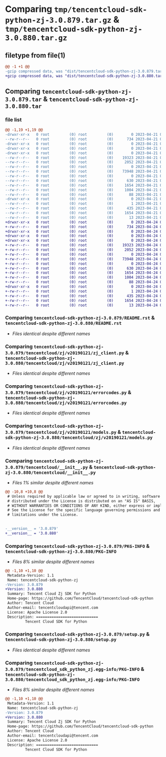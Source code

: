 # Comparing `tmp/tencentcloud-sdk-python-zj-3.0.879.tar.gz` & `tmp/tencentcloud-sdk-python-zj-3.0.880.tar.gz`

## filetype from file(1)

```diff
@@ -1 +1 @@
-gzip compressed data, was "dist/tencentcloud-sdk-python-zj-3.0.879.tar", last modified: Fri Apr 21 01:10:53 2023, max compression
+gzip compressed data, was "dist/tencentcloud-sdk-python-zj-3.0.880.tar", last modified: Mon Apr 24 03:50:23 2023, max compression
```

## Comparing `tencentcloud-sdk-python-zj-3.0.879.tar` & `tencentcloud-sdk-python-zj-3.0.880.tar`

### file list

```diff
@@ -1,19 +1,19 @@
-drwxr-xr-x   0 root         (0) root         (0)        0 2023-04-21 01:10:53.000000 tencentcloud-sdk-python-zj-3.0.879/
--rw-r--r--   0 root         (0) root         (0)      734 2023-04-21 01:10:53.000000 tencentcloud-sdk-python-zj-3.0.879/README.rst
-drwxr-xr-x   0 root         (0) root         (0)        0 2023-04-21 01:10:53.000000 tencentcloud-sdk-python-zj-3.0.879/tencentcloud/
-drwxr-xr-x   0 root         (0) root         (0)        0 2023-04-21 01:10:53.000000 tencentcloud-sdk-python-zj-3.0.879/tencentcloud/zj/
-drwxr-xr-x   0 root         (0) root         (0)        0 2023-04-21 01:10:53.000000 tencentcloud-sdk-python-zj-3.0.879/tencentcloud/zj/v20190121/
--rw-r--r--   0 root         (0) root         (0)    19323 2023-04-21 01:10:53.000000 tencentcloud-sdk-python-zj-3.0.879/tencentcloud/zj/v20190121/zj_client.py
--rw-r--r--   0 root         (0) root         (0)     2052 2023-04-21 01:10:53.000000 tencentcloud-sdk-python-zj-3.0.879/tencentcloud/zj/v20190121/errorcodes.py
--rw-r--r--   0 root         (0) root         (0)        0 2023-04-21 01:10:53.000000 tencentcloud-sdk-python-zj-3.0.879/tencentcloud/zj/v20190121/__init__.py
--rw-r--r--   0 root         (0) root         (0)    73948 2023-04-21 01:10:53.000000 tencentcloud-sdk-python-zj-3.0.879/tencentcloud/zj/v20190121/models.py
--rw-r--r--   0 root         (0) root         (0)        0 2023-04-21 01:10:53.000000 tencentcloud-sdk-python-zj-3.0.879/tencentcloud/zj/__init__.py
--rw-r--r--   0 root         (0) root         (0)      630 2023-04-21 01:10:53.000000 tencentcloud-sdk-python-zj-3.0.879/tencentcloud/__init__.py
--rw-r--r--   0 root         (0) root         (0)     1654 2023-04-21 01:10:53.000000 tencentcloud-sdk-python-zj-3.0.879/PKG-INFO
--rw-r--r--   0 root         (0) root         (0)     1004 2023-04-21 01:10:53.000000 tencentcloud-sdk-python-zj-3.0.879/setup.py
--rw-r--r--   0 root         (0) root         (0)       88 2023-04-21 01:10:53.000000 tencentcloud-sdk-python-zj-3.0.879/setup.cfg
-drwxr-xr-x   0 root         (0) root         (0)        0 2023-04-21 01:10:53.000000 tencentcloud-sdk-python-zj-3.0.879/tencentcloud_sdk_python_zj.egg-info/
--rw-r--r--   0 root         (0) root         (0)        1 2023-04-21 01:10:53.000000 tencentcloud-sdk-python-zj-3.0.879/tencentcloud_sdk_python_zj.egg-info/dependency_links.txt
--rw-r--r--   0 root         (0) root         (0)      435 2023-04-21 01:10:53.000000 tencentcloud-sdk-python-zj-3.0.879/tencentcloud_sdk_python_zj.egg-info/SOURCES.txt
--rw-r--r--   0 root         (0) root         (0)     1654 2023-04-21 01:10:53.000000 tencentcloud-sdk-python-zj-3.0.879/tencentcloud_sdk_python_zj.egg-info/PKG-INFO
--rw-r--r--   0 root         (0) root         (0)       13 2023-04-21 01:10:53.000000 tencentcloud-sdk-python-zj-3.0.879/tencentcloud_sdk_python_zj.egg-info/top_level.txt
+drwxr-xr-x   0 root         (0) root         (0)        0 2023-04-24 03:50:23.000000 tencentcloud-sdk-python-zj-3.0.880/
+-rw-r--r--   0 root         (0) root         (0)      734 2023-04-24 03:50:23.000000 tencentcloud-sdk-python-zj-3.0.880/README.rst
+drwxr-xr-x   0 root         (0) root         (0)        0 2023-04-24 03:50:23.000000 tencentcloud-sdk-python-zj-3.0.880/tencentcloud/
+drwxr-xr-x   0 root         (0) root         (0)        0 2023-04-24 03:50:23.000000 tencentcloud-sdk-python-zj-3.0.880/tencentcloud/zj/
+drwxr-xr-x   0 root         (0) root         (0)        0 2023-04-24 03:50:23.000000 tencentcloud-sdk-python-zj-3.0.880/tencentcloud/zj/v20190121/
+-rw-r--r--   0 root         (0) root         (0)    19323 2023-04-24 03:50:23.000000 tencentcloud-sdk-python-zj-3.0.880/tencentcloud/zj/v20190121/zj_client.py
+-rw-r--r--   0 root         (0) root         (0)     2052 2023-04-24 03:50:23.000000 tencentcloud-sdk-python-zj-3.0.880/tencentcloud/zj/v20190121/errorcodes.py
+-rw-r--r--   0 root         (0) root         (0)        0 2023-04-24 03:50:23.000000 tencentcloud-sdk-python-zj-3.0.880/tencentcloud/zj/v20190121/__init__.py
+-rw-r--r--   0 root         (0) root         (0)    73948 2023-04-24 03:50:23.000000 tencentcloud-sdk-python-zj-3.0.880/tencentcloud/zj/v20190121/models.py
+-rw-r--r--   0 root         (0) root         (0)        0 2023-04-24 03:50:23.000000 tencentcloud-sdk-python-zj-3.0.880/tencentcloud/zj/__init__.py
+-rw-r--r--   0 root         (0) root         (0)      630 2023-04-24 03:50:23.000000 tencentcloud-sdk-python-zj-3.0.880/tencentcloud/__init__.py
+-rw-r--r--   0 root         (0) root         (0)     1654 2023-04-24 03:50:23.000000 tencentcloud-sdk-python-zj-3.0.880/PKG-INFO
+-rw-r--r--   0 root         (0) root         (0)     1004 2023-04-24 03:50:23.000000 tencentcloud-sdk-python-zj-3.0.880/setup.py
+-rw-r--r--   0 root         (0) root         (0)       88 2023-04-24 03:50:23.000000 tencentcloud-sdk-python-zj-3.0.880/setup.cfg
+drwxr-xr-x   0 root         (0) root         (0)        0 2023-04-24 03:50:23.000000 tencentcloud-sdk-python-zj-3.0.880/tencentcloud_sdk_python_zj.egg-info/
+-rw-r--r--   0 root         (0) root         (0)        1 2023-04-24 03:50:23.000000 tencentcloud-sdk-python-zj-3.0.880/tencentcloud_sdk_python_zj.egg-info/dependency_links.txt
+-rw-r--r--   0 root         (0) root         (0)      435 2023-04-24 03:50:23.000000 tencentcloud-sdk-python-zj-3.0.880/tencentcloud_sdk_python_zj.egg-info/SOURCES.txt
+-rw-r--r--   0 root         (0) root         (0)     1654 2023-04-24 03:50:23.000000 tencentcloud-sdk-python-zj-3.0.880/tencentcloud_sdk_python_zj.egg-info/PKG-INFO
+-rw-r--r--   0 root         (0) root         (0)       13 2023-04-24 03:50:23.000000 tencentcloud-sdk-python-zj-3.0.880/tencentcloud_sdk_python_zj.egg-info/top_level.txt
```

### Comparing `tencentcloud-sdk-python-zj-3.0.879/README.rst` & `tencentcloud-sdk-python-zj-3.0.880/README.rst`

 * *Files identical despite different names*

### Comparing `tencentcloud-sdk-python-zj-3.0.879/tencentcloud/zj/v20190121/zj_client.py` & `tencentcloud-sdk-python-zj-3.0.880/tencentcloud/zj/v20190121/zj_client.py`

 * *Files identical despite different names*

### Comparing `tencentcloud-sdk-python-zj-3.0.879/tencentcloud/zj/v20190121/errorcodes.py` & `tencentcloud-sdk-python-zj-3.0.880/tencentcloud/zj/v20190121/errorcodes.py`

 * *Files identical despite different names*

### Comparing `tencentcloud-sdk-python-zj-3.0.879/tencentcloud/zj/v20190121/models.py` & `tencentcloud-sdk-python-zj-3.0.880/tencentcloud/zj/v20190121/models.py`

 * *Files identical despite different names*

### Comparing `tencentcloud-sdk-python-zj-3.0.879/tencentcloud/__init__.py` & `tencentcloud-sdk-python-zj-3.0.880/tencentcloud/__init__.py`

 * *Files 1% similar despite different names*

```diff
@@ -10,8 +10,8 @@
 # Unless required by applicable law or agreed to in writing, software
 # distributed under the License is distributed on an "AS IS" BASIS,
 # WITHOUT WARRANTIES OR CONDITIONS OF ANY KIND, either express or implied.
 # See the License for the specific language governing permissions and
 # limitations under the License.
 
 
-__version__ = '3.0.879'
+__version__ = '3.0.880'
```

### Comparing `tencentcloud-sdk-python-zj-3.0.879/PKG-INFO` & `tencentcloud-sdk-python-zj-3.0.880/PKG-INFO`

 * *Files 8% similar despite different names*

```diff
@@ -1,10 +1,10 @@
 Metadata-Version: 1.1
 Name: tencentcloud-sdk-python-zj
-Version: 3.0.879
+Version: 3.0.880
 Summary: Tencent Cloud Zj SDK for Python
 Home-page: https://github.com/TencentCloud/tencentcloud-sdk-python
 Author: Tencent Cloud
 Author-email: tencentcloudapi@tencent.com
 License: Apache License 2.0
 Description: ============================
         Tencent Cloud SDK for Python
```

### Comparing `tencentcloud-sdk-python-zj-3.0.879/setup.py` & `tencentcloud-sdk-python-zj-3.0.880/setup.py`

 * *Files identical despite different names*

### Comparing `tencentcloud-sdk-python-zj-3.0.879/tencentcloud_sdk_python_zj.egg-info/PKG-INFO` & `tencentcloud-sdk-python-zj-3.0.880/tencentcloud_sdk_python_zj.egg-info/PKG-INFO`

 * *Files 8% similar despite different names*

```diff
@@ -1,10 +1,10 @@
 Metadata-Version: 1.1
 Name: tencentcloud-sdk-python-zj
-Version: 3.0.879
+Version: 3.0.880
 Summary: Tencent Cloud Zj SDK for Python
 Home-page: https://github.com/TencentCloud/tencentcloud-sdk-python
 Author: Tencent Cloud
 Author-email: tencentcloudapi@tencent.com
 License: Apache License 2.0
 Description: ============================
         Tencent Cloud SDK for Python
```

